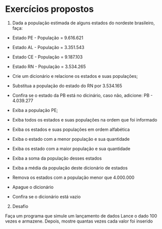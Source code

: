 # Exercícios propostos

1) Dada a população estimada de alguns estados do nordeste brasileiro, faça:

- Estado PE - População = 9.616.621
- Estado AL - População = 3.351.543
- Estado CE - População = 9.187.103
- Estado RN - População = 3.534.265

- Crie um dicionário e relacione os estados e suas populações;
- Substitua a população do estado do RN por 3.534.165
- Confira se o estado da PB está no dicinário, caso não, adicione: PB - 4.039.277
- Exiba a população PE;
- Exiba todos os estados e suas populações na ordem que foi informado
- Exiba os estados e suas populações em ordem alfabética
- Exiba o estado com a menor população e sua quantidade
- Exiba os estado com a maior população e sua quantidade
- Exiba a soma da população desses estados
- Exiba a média da população deste dicionário de estados
- Remova os estados com a população menor que  4.000.000
- Apague o dicionário
- Confira se o dicionário está vazio


2) Desafio

Faça um programa que simule um lançamento de dados
Lance o dado 100 vezes e armazene.
Depois, mostre quantas vezes cada valor foi inserido




